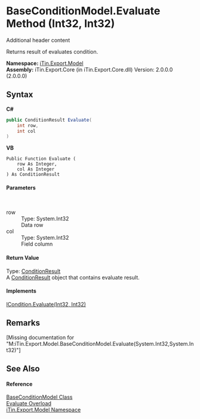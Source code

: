 # BaseConditionModel.Evaluate Method (Int32, Int32)
Additional header content 

Returns result of evaluates condition.

**Namespace:**&nbsp;<a href="N_iTin_Export_Model">iTin.Export.Model</a><br />**Assembly:**&nbsp;iTin.Export.Core (in iTin.Export.Core.dll) Version: 2.0.0.0 (2.0.0.0)

## Syntax

**C#**<br />
``` C#
public ConditionResult Evaluate(
	int row,
	int col
)
```

**VB**<br />
``` VB
Public Function Evaluate ( 
	row As Integer,
	col As Integer
) As ConditionResult
```


#### Parameters
&nbsp;<dl><dt>row</dt><dd>Type: System.Int32<br />Data row</dd><dt>col</dt><dd>Type: System.Int32<br />Field column</dd></dl>

#### Return Value
Type: <a href="T_iTin_Export_Model_ConditionResult">ConditionResult</a><br />A <a href="T_iTin_Export_Model_ConditionResult">ConditionResult</a> object that contains evaluate result.

#### Implements
<a href="M_iTin_Export_Model_ICondition_Evaluate_1">ICondition.Evaluate(Int32, Int32)</a><br />

## Remarks
\[Missing <remarks> documentation for "M:iTin.Export.Model.BaseConditionModel.Evaluate(System.Int32,System.Int32)"\]

## See Also


#### Reference
<a href="T_iTin_Export_Model_BaseConditionModel">BaseConditionModel Class</a><br /><a href="Overload_iTin_Export_Model_BaseConditionModel_Evaluate">Evaluate Overload</a><br /><a href="N_iTin_Export_Model">iTin.Export.Model Namespace</a><br />